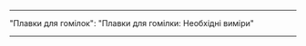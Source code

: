 - - -
"Плавки для гомілок": "Плавки для гомілки: Необхідні виміри"
- - -

<PatternMeasurements pattern='shin' />
